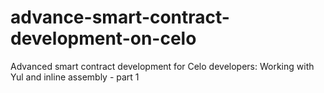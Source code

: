 # advance-smart-contract-development-on-celo
Advanced smart contract development for Celo developers: Working with Yul and inline assembly - part 1
